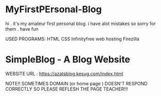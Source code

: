 # MyFirstPErsonal-Blog
hi . it's my amateur first personal blog. i have alot mistakes so sorry for them . have fun

USED PROGRAMS:
HTML
CSS
Infinityfree web hosting
Firezilla  




# SimpleBlog - A Blog Website



WEBSITE URL : https://azatsblog.kesug.com/index.html


NOTE!! SOMETIMES DOMAIN (or home page ) DOESN'T RESPOND CORRECTLY  SO PLEASE REFLESH THE PAGE TEACHER!!! 

